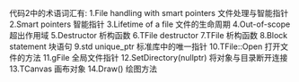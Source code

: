 代码2中的术语词汇有:
1.File handling with smart pointers
文件处理与智能指针
2.Smart pointers
智能指针
3.Lifetime of a file
文件的生命周期
4.Out-of-scope
超出作用域
5.Destructor
析构函数
6.TFile destructor
7.TFile 析构函数
8.Block statement
块语句
9.std unique_ptr
标准库中的唯一指针
10.TFile::Open
打开文件的方法
11.gFile
全局文件指针
12.SetDirectory(nullptr)
将对象与目录断开连接
13.TCanvas
画布对象
14.Draw()
绘图方法